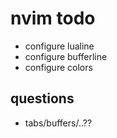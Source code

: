 # nvim todo

- configure lualine
- configure bufferline
- configure colors

## questions

- tabs/buffers/..??
